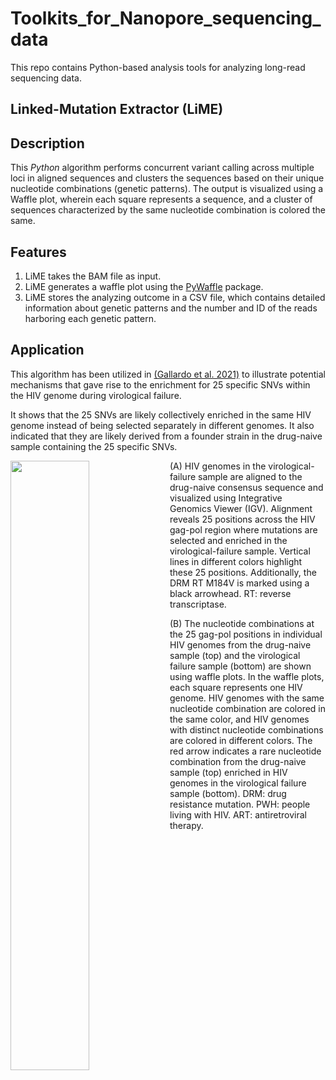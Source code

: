 # Toolkits_for_Nanopore_sequencing_data
This repo contains Python-based analysis tools for analyzing long-read sequencing data.

## Linked-Mutation Extractor (LiME)
## Description
This _Python_ algorithm performs concurrent variant calling across multiple loci in aligned sequences and clusters the sequences based on their unique nucleotide combinations (genetic patterns).
The output is visualized using a Waffle plot, wherein each square represents a sequence, and a cluster of sequences characterized by the same nucleotide combination is colored the same.

## Features
1. LiME takes the BAM file as input.
2. LiME generates a waffle plot using the [PyWaffle](https://pywaffle.readthedocs.io/en/latest/) package.
3. LiME stores the analyzing outcome in a CSV file, which contains detailed information about genetic patterns and the number and ID of the reads harboring each genetic pattern.

## Application
This algorithm has been utilized in [(Gallardo et al. 2021)](https://academic.oup.com/nar/article/49/12/e70/6225234) to illustrate potential mechanisms that gave rise to the enrichment for 25 specific SNVs within the HIV genome during virological failure.

It shows that the 25 SNVs are likely collectively enriched in the same HIV genome instead of being selected separately in different genomes.
It also indicated that they are likely derived from a founder strain in the drug-naive sample containing the 25 specific SNVs.

<img align="left" src="https://github.com/ShiyiWang25/Toolkits_for_Nanopore_sequencing_data/blob/main/Figures/Application.png" width=50% height=50%>


(A) HIV genomes in the virological-failure sample are aligned to the drug-naive consensus sequence and visualized using Integrative Genomics Viewer (IGV). Alignment reveals 25 positions across the HIV gag-pol region where mutations are selected and enriched in the virological-failure sample. Vertical lines in different colors highlight these 25 positions. Additionally, the DRM RT M184V is marked using a black arrowhead. RT: reverse transcriptase. 

(B) The nucleotide combinations at the 25 gag-pol positions in individual HIV genomes from the drug-naive sample (top) and the virological failure sample (bottom) are shown using waffle plots. In the waffle plots, each square represents one HIV genome. HIV genomes with the same nucleotide combination are colored in the same color, and HIV genomes with distinct nucleotide combinations are colored in different colors. The red arrow indicates a rare nucleotide combination from the drug-naive sample (top) enriched in HIV genomes in the virological failure sample (bottom). DRM: drug resistance mutation. PWH: people living with HIV. ART: antiretroviral therapy. 


